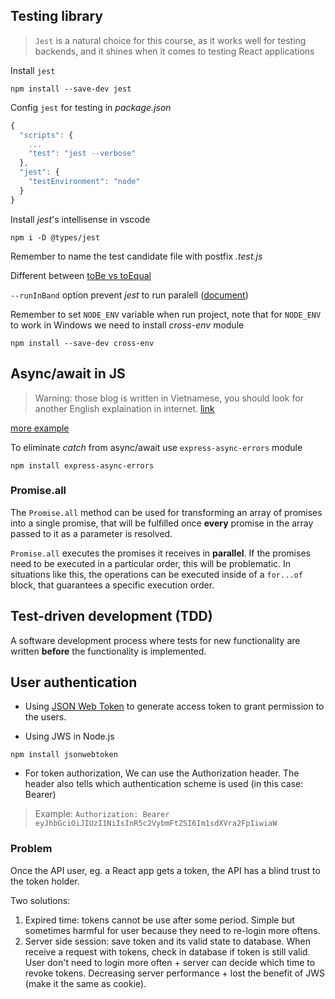 ## Testing library

> `Jest` is a natural choice for this course, as it works well for testing backends, and it shines when it comes to testing React applications

Install `jest`
```
npm install --save-dev jest
```

Config `jest` for testing in *package.json*
```JavaScript
{
  "scripts": {
    ...
    "test": "jest --verbose"
  },
  "jest": {
    "testEnvironment": "node"
  }
}
```
Install *jest*'s intellisense in vscode
```
npm i -D @types/jest
```
Remember to name the test candidate file with postfix *.test.js*

Different between [toBe vs toEqual](https://stackoverflow.com/questions/22413009/jasmine-javascript-testing-tobe-vs-toequal)

`--runInBand` option prevent *jest* to run paralell ([document](https://jestjs.io/docs/cli))

Remember to set `NODE_ENV` variable when run project, note that for `NODE_ENV` to work in Windows we need to install *cross-env* module
```
npm install --save-dev cross-env
```

## Async/await in JS
> Warning: those blog is written in Vietnamese, you should look for another English explaination in internet.
[link](https://viblo.asia/p/giai-thich-ve-asyncawait-javascript-trong-10-phut-1VgZvBn7ZAw)

[more example](https://vuilaptrinh.com/2018-05-07-huong-dan-async-await-giai-thich-vi-du/)

To eliminate *catch* from async/await use `express-async-errors` module
```
npm install express-async-errors
```

### Promise.all
The `Promise.all` method can be used for transforming an array of promises into a single promise, that will be fulfilled once **every** promise in the array passed to it as a parameter is resolved.

`Promise.all` executes the promises it receives in **parallel**. If the promises need to be executed in a particular order, this will be problematic. In situations like this, the operations can be executed inside of a `for...of` block, that guarantees a specific execution order.

## Test-driven development (TDD)
A software development process where tests for new functionality are written **before** the functionality is implemented.

## User authentication

- Using [JSON Web Token](https://flaviocopes.com/jwt/) to generate access token to grant permission to the users.

- Using JWS in Node.js
```
npm install jsonwebtoken
```

- For token authorization, We can use the Authorization header. The header also tells which authentication scheme is used (in this case: Bearer)
> Example: `Authorization: Bearer eyJhbGciOiJIUzI1NiIsInR5c2VybmFtZSI6Im1sdXVra2FpIiwiaW`

### Problem
Once the API user, eg. a React app gets a token, the API has a blind trust to the token holder.

Two solutions:
1. Expired time: tokens cannot be use after some period. Simple but sometimes harmful for user because they need to re-login more oftens.
2. Server side session: save token and its valid state to database. When receive a request with tokens, check in database if token is still valid. User don't need to login more often + server can decide which time to revoke tokens. Decreasing server performance + lost the benefit of JWS (make it the same as cookie). 
